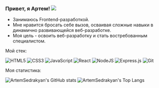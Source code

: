 ### Привет, я Артем! ![](https://cdn.jsdelivr.net/gh/Readme-Workflows/Readme-Icons@main/icons/gifs/wave.gif)  

* Занимаюсь Frontend-разработкой.
* Мне нравится бросать себе вызов, осваивая сложные навыки в динамично развивающейся веб-разработке.
* Моя цель - освоить веб-разработку и стать востребованным специалистом.

Мой стек:  

![HTML5](https://img.shields.io/badge/html5-%23E34F26.svg?style=for-the-badge&logo=html5&logoColor=white)
![CSS3](https://img.shields.io/badge/css3-%231572B6.svg?style=for-the-badge&logo=css3&logoColor=white)
![JavaScript](https://img.shields.io/badge/javascript-%23323330.svg?style=for-the-badge&logo=javascript&logoColor=%23F7DF1E)
![React](https://img.shields.io/badge/react-%2320232a.svg?style=for-the-badge&logo=react&logoColor=%2361DAFB)
![NodeJS](https://img.shields.io/badge/node.js-6DA55F?style=for-the-badge&logo=node.js&logoColor=white)
![Express.js](https://img.shields.io/badge/express.js-%23404d59.svg?style=for-the-badge&logo=express&logoColor=%2361DAFB)
![Git](https://img.shields.io/badge/git-%23F05033.svg?style=for-the-badge&logo=git&logoColor=white)

Моя статистика:  

![ArtemSedrakyan's GitHub stats](https://github-readme-stats.vercel.app/api?username=ArtemSedrakyan&show_icons=true&title_color=007bff&text_color=e7e7e7&icon_color=007bff&bg_color=171c28)     ![ArtemSedrakyan's Top Langs](https://github-readme-stats.vercel.app/api/top-langs/?username=ArtemSedrakyan&layout=compact&show_icons=true&title_color=007bff&text_color=e7e7e7&icon_color=007bff&bg_color=171c28)
